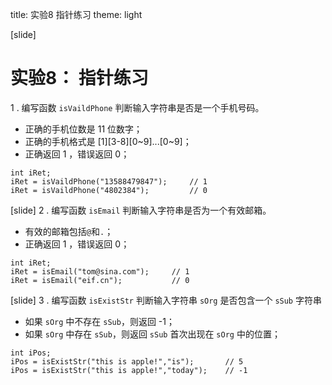 title: 实验8 指针练习
theme: light


[slide]
# 实验8： 指针练习


1 . 编写函数 `isVaildPhone` 判断输入字符串是否是一个手机号码。

- 正确的手机位数是 11 位数字；
- 正确的手机格式是 [1][3-8][0~9]...[0~9]；
- 正确返回 1 ，错误返回 0；

```
int iRet;
iRet = isVaildPhone("13588479847");     // 1
iRet = isVaildPhone("4802384");         // 0
```


[slide]
2 . 编写函数  `isEmail` 判断输入字符串是否为一个有效邮箱。

- 有效的邮箱包括` @ `和` . `；
- 正确返回 1 ，错误返回 0；

```
int iRet;
iRet = isEmail("tom@sina.com");     // 1
iRet = isEmail("eif.cn");           // 0
```


[slide]
3 . 编写函数  `isExistStr` 判断输入字符串 `sOrg` 是否包含一个 `sSub` 字符串

- 如果 `sOrg` 中不存在 `sSub`，则返回 -1；
- 如果 `sOrg` 中存在 `sSub`，则返回 `sSub` 首次出现在 `sOrg` 中的位置；

```
int iPos;
iPos = isExistStr("this is apple!","is");       // 5
iPos = isExistStr("this is apple!","today");    // -1
```


